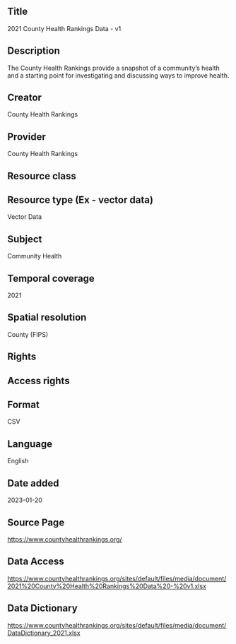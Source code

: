 
## Title  
2021 County Health Rankings Data - v1

## Description
The County Health Rankings provide a snapshot of a community’s health and a starting point for investigating and discussing ways to improve health.

## Creator
County Health Rankings

## Provider
County Health Rankings

## Resource class

## Resource type (Ex - vector data)
Vector Data

## Subject
Community Health

## Temporal coverage
2021

## Spatial resolution
County (FIPS)

## Rights

## Access rights

## Format
CSV

## Language
English

## Date added
2023-01-20

## Source Page
https://www.countyhealthrankings.org/

## Data Access 
https://www.countyhealthrankings.org/sites/default/files/media/document/2021%20County%20Health%20Rankings%20Data%20-%20v1.xlsx

## Data Dictionary
https://www.countyhealthrankings.org/sites/default/files/media/document/DataDictionary_2021.xlsx
